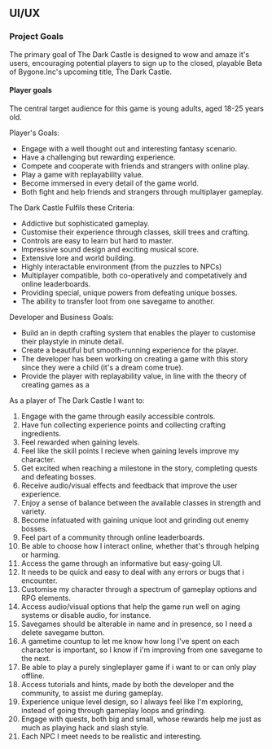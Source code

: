
## UI/UX


### Project Goals

The primary goal of The Dark Castle is designed to wow and amaze it's users, encouraging potential players to sign up to the closed, playable Beta of Bygone.Inc's upcoming title, The Dark Castle.

#### Player goals

The central target audience for this game is young adults, aged 18-25 years old.

Player's Goals:

* Engage with a well thought out and interesting fantasy scenario.
* Have a challenging but rewarding experience.
* Compete and cooperate with friends and strangers with online play.
* Play a game with replayability value.
* Become immersed in every detail of the game world.
* Both fight and help friends and strangers through multiplayer gameplay.

The Dark Castle Fulfils these Criteria:

* Addictive but sophisticated gameplay.
* Customise their experience through classes, skill trees and crafting.
* Controls are easy to learn but hard to master.
* Impressive sound design and exciting musical score.
* Extensive lore and world building.
* Highly interactable environment (from the puzzles to NPCs)
* Multiplayer compatible, both co-operatively and competatively and online leaderboards.
* Providing special, unique powers from defeating unique bosses.
* The ability to transfer loot from one savegame to another.

Developer and Business Goals:

* Build an in depth crafting system that enables the player to customise their playstyle in minute detail.
* Create a beautiful but smooth-running experience for the player.
* The developer has been working on creating a game with this story since they were a child (it's a dream come true).
* Provide the player with replayability value, in line with the theory of creating games as a 

As a player of The Dark Castle I want to:

1. Engage with the game through easily accessible controls.
2. Have fun collecting experience points and collecting crafting ingredients.
3. Feel rewarded when gaining levels.
4. Feel like the skill points I recieve when gaining levels improve my character.
5. Get excited when reaching a milestone in the story, completing quests and defeating bosses.
6. Receive audio/visual effects and feedback that improve the user experience.
7. Enjoy a sense of balance between the available classes in strength and variety.
8. Become infatuated with gaining unique loot and grinding out enemy bosses.
9. Feel part of a community through online leaderboards.
10. Be able to choose how I interact online, whether that's through helping or harming.
11. Access the game through an informative but easy-going UI.
12. It needs to be quick and easy to deal with any errors or bugs that i encounter.
13. Customise my character through a spectrum of gameplay options and RPG elements.
14. Access audio/visual options that help the game run well on aging systems or disable audio, for instance.
15. Savegames should be alterable in name and in presence, so I need a delete savegame button.
16. A gametime countup to let me know how long I've spent on each character is important, so I know if i'm improving from one savegame to the next.
17. Be able to play a purely singleplayer game if i want to or can only play offline.
18. Access tutorials and hints, made by both the developer and the community, to assist me during gameplay.
19. Experience unique level design, so I always feel like I'm exploring, instead of going through gameplay loops and grinding.
20. Engage with quests, both big and small, whose rewards help me just as much as playing hack and slash style.
21. Each NPC I meet needs to be realistic and interesting.